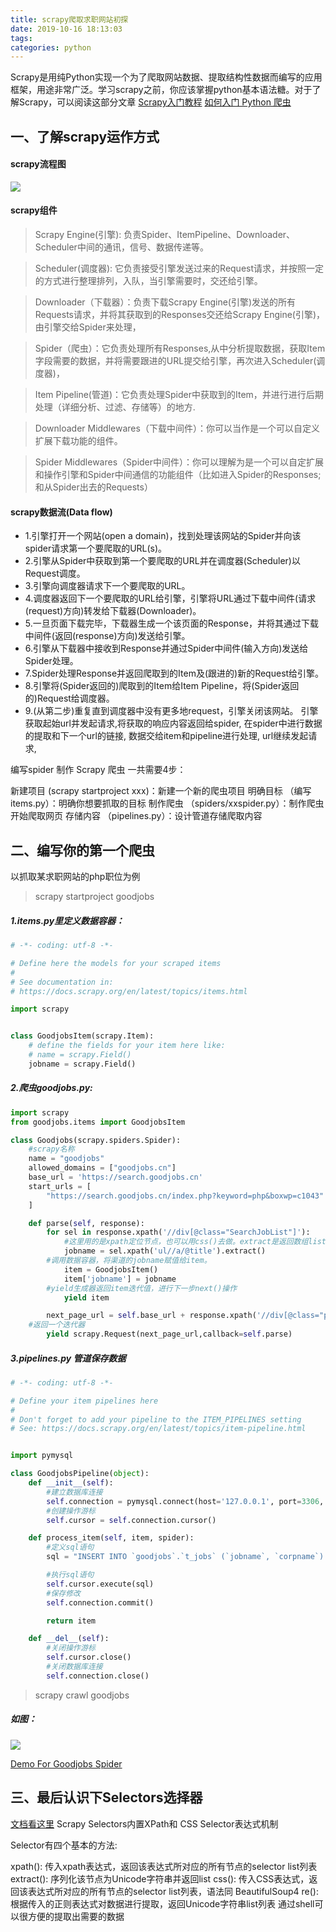 ```yaml
---
title: scrapy爬取求职网站初探
date: 2019-10-16 18:13:03
tags:
categories: python
---
```

Scrapy是用纯Python实现一个为了爬取网站数据、提取结构性数据而编写的应用框架，用途非常广泛。学习scrapy之前，你应该掌握python基本语法糖。对于了解Scrapy，可以阅读这部分文章
[Scrapy入门教程](https://scrapy-chs.readthedocs.io/zh_CN/latest/intro/tutorial.html)
[如何入门 Python 爬虫](https://www.zhihu.com/question/20899988)

## 一、了解scrapy运作方式
#### scrapy流程图
![](scrapy/1.png)

#### scrapy组件
> Scrapy Engine(引擎): 负责Spider、ItemPipeline、Downloader、Scheduler中间的通讯，信号、数据传递等。

> Scheduler(调度器): 它负责接受引擎发送过来的Request请求，并按照一定的方式进行整理排列，入队，当引擎需要时，交还给引擎。

> Downloader（下载器）：负责下载Scrapy Engine(引擎)发送的所有Requests请求，并将其获取到的Responses交还给Scrapy Engine(引擎)，由引擎交给Spider来处理，

> Spider（爬虫）：它负责处理所有Responses,从中分析提取数据，获取Item字段需要的数据，并将需要跟进的URL提交给引擎，再次进入Scheduler(调度器)，

> Item Pipeline(管道)：它负责处理Spider中获取到的Item，并进行进行后期处理（详细分析、过滤、存储等）的地方.

> Downloader Middlewares（下载中间件）：你可以当作是一个可以自定义扩展下载功能的组件。

> Spider Middlewares（Spider中间件）：你可以理解为是一个可以自定扩展和操作引擎和Spider中间通信的功能组件（比如进入Spider的Responses;和从Spider出去的Requests）

#### scrapy数据流(Data flow)

* 1.引擎打开一个网站(open a domain)，找到处理该网站的Spider并向该spider请求第一个要爬取的URL(s)。
* 2.引擎从Spider中获取到第一个要爬取的URL并在调度器(Scheduler)以Request调度。
* 3.引擎向调度器请求下一个要爬取的URL。
* 4.调度器返回下一个要爬取的URL给引擎，引擎将URL通过下载中间件(请求(request)方向)转发给下载器(Downloader)。
* 5.一旦页面下载完毕，下载器生成一个该页面的Response，并将其通过下载中间件(返回(response)方向)发送给引擎。
* 6.引擎从下载器中接收到Response并通过Spider中间件(输入方向)发送给Spider处理。
* 7.Spider处理Response并返回爬取到的Item及(跟进的)新的Request给引擎。
* 8.引擎将(Spider返回的)爬取到的Item给Item Pipeline，将(Spider返回的)Request给调度器。
* 9.(从第二步)重复直到调度器中没有更多地request，引擎关闭该网站。
引擎获取起始url并发起请求,将获取的响应内容返回给spider,
在spider中进行数据的提取和下一个url的链接,
数据交给item和pipeline进行处理,
url继续发起请求,

编写spider
制作 Scrapy 爬虫 一共需要4步：

新建项目 (scrapy startproject xxx)：新建一个新的爬虫项目
明确目标 （编写items.py）：明确你想要抓取的目标
制作爬虫 （spiders/xxspider.py）：制作爬虫开始爬取网页
存储内容 （pipelines.py）：设计管道存储爬取内容


## 二、编写你的第一个爬虫
以抓取某求职网站的php职位为例

>scrapy startproject goodjobs

##### 1.items.py里定义数据容器：
```python
# -*- coding: utf-8 -*-

# Define here the models for your scraped items
#
# See documentation in:
# https://docs.scrapy.org/en/latest/topics/items.html

import scrapy


class GoodjobsItem(scrapy.Item):
    # define the fields for your item here like:
    # name = scrapy.Field()
    jobname = scrapy.Field()
```

##### 2.爬虫goodjobs.py:
```python
import scrapy
from goodjobs.items import GoodjobsItem

class Goodjobs(scrapy.spiders.Spider):
    #scrapy名称
    name = "goodjobs"
    allowed_domains = ["goodjobs.cn"]
    base_url = 'https://search.goodjobs.cn'
    start_urls = [
        "https://search.goodjobs.cn/index.php?keyword=php&boxwp=c1043"
    ]

    def parse(self, response):
        for sel in response.xpath('//div[@class="SearchJobList"]'):
            #这里用的是xpath定位节点，也可以用css()去做。extract是返回数组list
            jobname = sel.xpath('ul//a/@title').extract()
	    #调用数据容器，将渠道的jobname赋值给item。
            item = GoodjobsItem() 
            item['jobname'] = jobname
	    #yield生成器返回item迭代值，进行下一步next()操作
            yield item

        next_page_url = self.base_url + response.xpath('//div[@class="p_in"]//a[contains(text(),"下一页")]/@href').extract()[0]
	#返回一个迭代器
        yield scrapy.Request(next_page_url,callback=self.parse)
```

##### 3.pipelines.py 管道保存数据
```python
# -*- coding: utf-8 -*-

# Define your item pipelines here
#
# Don't forget to add your pipeline to the ITEM_PIPELINES setting
# See: https://docs.scrapy.org/en/latest/topics/item-pipeline.html


import pymysql

class GoodjobsPipeline(object):
    def __init__(self):
        #建立数据库连接
        self.connection = pymysql.connect(host='127.0.0.1', port=3306, user='root', password='1234', db='goodjobs',charset='utf8')
        #创建操作游标
        self.cursor = self.connection.cursor()

    def process_item(self, item, spider):
        #定义sql语句
        sql = "INSERT INTO `goodjobs`.`t_jobs` (`jobname`, `corpname`) VALUES ('"+item['jobname'][0]+"', '"+item['jobname'][1]+"');"

        #执行sql语句
        self.cursor.execute(sql)
        #保存修改
        self.connection.commit()

        return item

    def __del__(self):
        #关闭操作游标
        self.cursor.close()
        #关闭数据库连接
        self.connection.close()
```
> scrapy crawl goodjobs

##### 如图：
![](scrapy/2.jpg)

[Demo For Goodjobs Spider](https://github.com/zyanfei/goodjobs_spider)

## 三、最后认识下Selectors选择器
[文档看这里](https://scrapy-chs.readthedocs.io/zh_CN/1.0/topics/selectors.html)
Scrapy Selectors内置XPath和 CSS Selector表达式机制

Selector有四个基本的方法:

xpath(): 传入xpath表达式，返回该表达式所对应的所有节点的selector list列表
extract(): 序列化该节点为Unicode字符串并返回list
css(): 传入CSS表达式，返回该表达式所对应的所有节点的selector list列表，语法同 BeautifulSoup4
re(): 根据传入的正则表达式对数据进行提取，返回Unicode字符串list列表
通过shell可以很方便的提取出需要的数据





